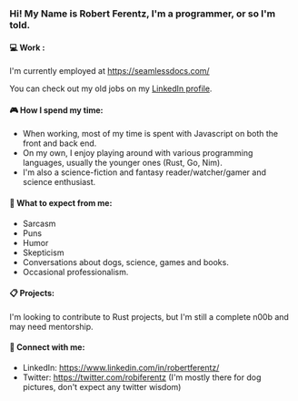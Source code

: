 ### Hi! My Name is Robert Ferentz, I'm a programmer, or so I'm told.

#### :computer:  Work  :
I'm currently employed at https://seamlessdocs.com/

You can check out my old jobs on my [LinkedIn profile](https://www.linkedin.com/in/robertferentz/).

#### :video_game:  How I spend my time:
 - When working, most of my time is spent with Javascript on both the front and back end.
 - On my own, I enjoy playing around with various programming languages, usually the younger ones (Rust, Go, Nim).
 - I'm also a science-fiction and fantasy reader/watcher/gamer and science enthusiast.
 
#### :imp:  What to expect from me:
- Sarcasm
- Puns
- Humor
- Skepticism
- Conversations about dogs, science, games and books.
- Occasional professionalism.

#### :clipboard:  Projects:
I'm looking to contribute to Rust projects, but I'm still a complete n00b and may need mentorship.

#### :electric_plug:  Connect with me:
- LinkedIn: https://www.linkedin.com/in/robertferentz/
- Twitter: https://twitter.com/robiferentz (I'm mostly there for dog pictures, don't expect any twitter wisdom)


